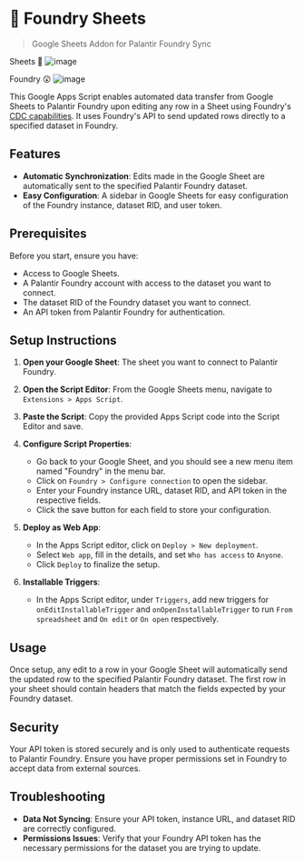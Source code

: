 # 📗 Foundry Sheets

> Google Sheets Addon for Palantir Foundry Sync

Sheets 👀
![image](https://github.com/chrisjeg/foundry-sheets/assets/4092952/f23adfad-6f7d-45e2-aba3-09afaf702771)


Foundry 😲
![image](https://github.com/chrisjeg/foundry-sheets/assets/4092952/48443661-df70-4663-9d9a-e44d6b895ee9)


This Google Apps Script enables automated data transfer from Google Sheets to Palantir Foundry upon editing any row in a Sheet using Foundry's [CDC capabilities](https://www.palantir.com/docs/foundry/data-integration/change-data-capture/). It uses Foundry's API to send updated rows directly to a specified dataset in Foundry.

## Features

- **Automatic Synchronization**: Edits made in the Google Sheet are automatically sent to the specified Palantir Foundry dataset.
- **Easy Configuration**: A sidebar in Google Sheets for easy configuration of the Foundry instance, dataset RID, and user token.

## Prerequisites

Before you start, ensure you have:

- Access to Google Sheets.
- A Palantir Foundry account with access to the dataset you want to connect.
- The dataset RID of the Foundry dataset you want to connect.
- An API token from Palantir Foundry for authentication.

## Setup Instructions

1. **Open your Google Sheet**: The sheet you want to connect to Palantir Foundry.

2. **Open the Script Editor**: From the Google Sheets menu, navigate to `Extensions > Apps Script`.

3. **Paste the Script**: Copy the provided Apps Script code into the Script Editor and save.

4. **Configure Script Properties**:

   - Go back to your Google Sheet, and you should see a new menu item named "Foundry" in the menu bar.
   - Click on `Foundry > Configure connection` to open the sidebar.
   - Enter your Foundry instance URL, dataset RID, and API token in the respective fields.
   - Click the save button for each field to store your configuration.

5. **Deploy as Web App**:

   - In the Apps Script editor, click on `Deploy > New deployment`.
   - Select `Web app`, fill in the details, and set `Who has access` to `Anyone`.
   - Click `Deploy` to finalize the setup.

6. **Installable Triggers**:
   - In the Apps Script editor, under `Triggers`, add new triggers for `onEditInstallableTrigger` and `onOpenInstallableTrigger` to run `From spreadsheet` and `On edit` or `On open` respectively.

## Usage

Once setup, any edit to a row in your Google Sheet will automatically send the updated row to the specified Palantir Foundry dataset. The first row in your sheet should contain headers that match the fields expected by your Foundry dataset.

## Security

Your API token is stored securely and is only used to authenticate requests to Palantir Foundry. Ensure you have proper permissions set in Foundry to accept data from external sources.

## Troubleshooting

- **Data Not Syncing**: Ensure your API token, instance URL, and dataset RID are correctly configured.
- **Permissions Issues**: Verify that your Foundry API token has the necessary permissions for the dataset you are trying to update.
